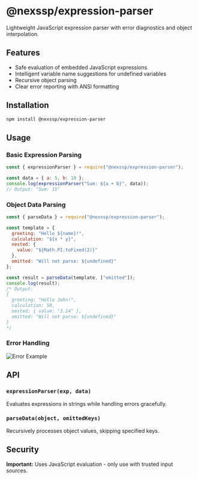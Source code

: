 # @nexssp/expression-parser

Lightweight JavaScript expression parser with error diagnostics and object interpolation.

## Features
- Safe evaluation of embedded JavaScript expressions
- Intelligent variable name suggestions for undefined variables
- Recursive object parsing
- Clear error reporting with ANSI formatting

## Installation

```bash
npm install @nexssp/expression-parser
```


## Usage

### Basic Expression Parsing
```javascript
const { expressionParser } = require("@nexssp/expression-parser");

const data = { a: 5, b: 10 };
console.log(expressionParser("Sum: ${a + b}", data));
// Output: "Sum: 15"
```

### Object Data Parsing
```javascript
const { parseData } = require("@nexssp/expression-parser");

const template = {
  greeting: "Hello ${name}!",
  calculation: "${x * y}",
  nested: {
    value: "${Math.PI.toFixed(2)}"
  },
  omitted: "Will not parse: ${undefined}"
};

const result = parseData(template, ["omitted"]);
console.log(result);
/* Output:
{
  greeting: "Hello John!",
  calculation: 50,
  nested: { value: "3.14" },
  omitted: "Will not parse: ${undefined}"
}
*/
```

### Error Handling
![Error Example](https://user-images.githubusercontent.com/53263666/117570866-6d63b500-b0cc-11eb-9708-40563a022d1d.png)

## API

### `expressionParser(exp, data)`
Evaluates expressions in strings while handling errors gracefully.

### `parseData(object, omittedKeys)`
Recursively processes object values, skipping specified keys.

## Security
**Important:** Uses JavaScript evaluation - only use with trusted input sources.
